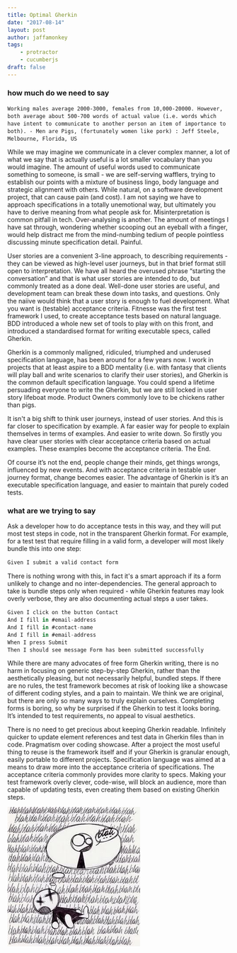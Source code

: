 ```yaml
---
title: Optimal Gherkin
date: "2017-08-14"
layout: post
author: jaffamonkey
tags:
    - protractor
    - cucumberjs
draft: false
---
```


### how much do we need to say

`Working males average 2000-3000, females from 10,000-20000. However, both average about 500-700 words of actual value (i.e. words which have intent to communicate to another person an item of importance to both). - Men are Pigs, (fortunately women like pork) : Jeff Steele, Melbourne, Florida, US`

While we may imagine we communicate in a clever complex manner, a lot of what we say that is actually useful is a lot smaller vocabulary than you would imagine. The amount of useful words used to communicate something to someone, is small - we are self-serving wafflers, trying to establish our points with a mixture of business lingo, body language and strategic alignment with others.  While natural, on a software development project, that can cause pain (and cost).  I am not saying we have to approach specifications in a totally unemotional way, but ultimately you have to derive meaning from what people ask for.  Misinterpretation is common pitfall in tech.  Over-analysing is another. The amount of meetings I have sat through, wondering whether scooping out an eyeball with a finger, would help distract me from the mind-numbing tedium of people pointless discussing minute specification detail. Painful.

User stories are a convenient 3-line approach, to describing requirements - they can be viewed as high-level user journeys, but in that brief format still open to interpretation.  We have all heard the overused phrase “starting the conversation” and that is what user stories are intended to do, but commonly treated as a done deal.  Well-done user stories are useful, and development team can break these down into tasks, and questions.  Only the naiive would think that a user story is enough to fuel development.  What you want is (testable) acceptance criteria.  Fitnesse was the first test framework I used, to create acceptance tests based on natural language. BDD introduced a whole new set of tools to play with on this front, and introduced a standardised format for writing executable specs, called Gherkin.

Gherkin is a commonly maligned, ridiculed, triumphed and underused specification language, has been around for a few years now.  I work in projects that at least aspire to a BDD mentality (i.e. with fantasy that clients will play ball and write scenarios to clarify their user stories), and Gherkin is the common default specification language.  You could spend a lifetime persuading everyone to write the Gherkin, but we are still locked in user story lifeboat mode.  Product Owners commonly love to be chickens rather than pigs. 

It isn't a big shift to think user journeys, instead of user stories.  And this is far closer to specification by example. A far easier way for people to explain themselves in terms of examples. And easier to write down. So firstly you have clear user stories with clear acceptance criteria based on actual examples.  These examples become the acceptance criteria.  The End.

Of course it’s not the end, people change their minds, get things wrongs, influenced by new events.  And with acceptance criteria in testable user journey format, change becomes easier.  The advantage of Gherkin is it’s an executable specification language, and easier to maintain that purely coded tests.  

### what are we trying to say

 Ask a developer how to do acceptance tests in this way, and they will put most test steps in code, not in the transparent Gherkin format. For example, for a test test that require filling in a valid form, a developer will most likely bundle this into one step:

``` javascript
Given I submit a valid contact form
```

There is nothing wrong with this, in fact it's a smart approach if its a form unlikely to change and no inter-dependencies.  The general approach to take is bundle steps only when required - while Gherkin features may look overly verbose, they are also documenting actual steps a user takes.

``` javascript
Given I click on the button Contact
And I fill in #email-address
And I fill in #contact-name 
And I fill in #email-address
When I press Submit
Then I should see message Form has been submitted successfully
```

While there are many advocates of free form Gherkin writing, there is no harm in focusing on generic step-by-step Gherkin, rather than the aesthetically pleasing, but not necessarily helpful, bundled steps. If there are no rules, the test framework becomes at risk of looking like a showcase of different coding styles, and a pain to maintain.  We think we are original, but there are only so many ways to truly explain ourselves.  Completing forms is boring, so why be surprised if the Gherkin to test it looks boring. It’s intended to test requirements, no appeal to visual aesthetics.

There is no need to get precious about keeping Gherkin readable. Infinitely quicker to update element references and test data in Gherkin files than in code. Pragmatism over coding showcase.  After a project the most useful thing to reuse is the framework itself and if your Gherkin is granular enough, easily portable to different projects.  Specification language was aimed at a means to draw more into the acceptance criteria of specifications. The acceptance criteria commonly provides more clarity to specs.  Making your test framework overly clever, code-wise, will block an audience, more than capable of updating tests, even creating them based on existing Gherkin steps.

![VisualReview.app](./img/blahblah.jpg)
